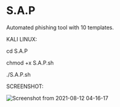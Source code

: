 # S.A.P
Automated phishing tool with 10 templates.

KALI LINUX:

cd S.A.P

chmod +x S.A.P.sh

./S.A.P.sh

SCREENSHOT:

![Screenshot from 2021-08-12 04-16-17](https://user-images.githubusercontent.com/88471935/129140842-19c6e047-945f-47c9-be19-661e4b0252b7.png)







